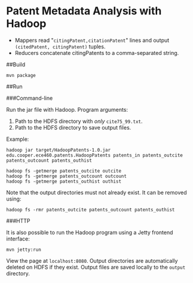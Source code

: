 Patent Metadata Analysis with Hadoop
===========================

* Mappers read "`citingPatent,citationPatent`" lines and output `(citedPatent, citingPatent)` tuples.
* Reducers concatenate citingPatents to a comma-separated string.

##Build

	mvn package

##Run

###Command-line

Run the jar file with Hadoop. Program arguments:

1. Path to the HDFS directory with *only* `cite75_99.txt`.
2. Path to the HDFS directory to save output files.

Example:

	hadoop jar target/HadoopPatents-1.0.jar edu.cooper.ece460.patents.HadoopPatents patents_in patents_outcite patents_outcount patents_outhist

	hadoop fs -getmerge patents_outcite outcite
	hadoop fs -getmerge patents_outcount outcount
	hadoop fs -getmerge patents_outhist outhist

Note that the output directories must not already exist. It can be removed using:

	hadoop fs -rmr patents_outcite patents_outcount patents_outhist

###HTTP

It is also possible to run the Hadoop program using a Jetty frontend interface:

	mvn jetty:run

View the page at `localhost:8080`. Output directories are automatically deleted 
on HDFS if they exist. Output files are saved locally to the `output` directory.

